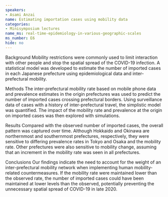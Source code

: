 ```yaml
---
speakers:
- Asami Anzai
name: Estimating importation cases using mobility data
categories:
- Minisymposium lectures
name_ms: real-time-epidemiology-in-various-geographic-scales
ms_number: E6
hide: no
---
```

Background
 Mobility restrictions were commonly used to limit interaction with other people and stop the spatial spread of the COVID-19 infection. A statistical model was developed to estimate the number of imported cases in each Japanese prefecture using epidemiological data and inter-prefectural mobility.

Methods
 The inter-prefectural mobility rate based on mobile phone data and prevalence estimates in the origin prefectures was used to predict the number of imported cases crossing prefectural borders. Using surveillance data of cases with a history of inter-prefectural travel, the simplistic model was quantified. The impact of the mobility rate and prevalence at the origin on imported cases was then explored with simulations. 
 
Results
 Compared with the observed number of imported cases, the overall pattern was captured over time. Although Hokkaido and Okinawa are northernmost and southernmost prefectures, respectively, they were sensitive to differing prevalence rates in Tokyo and Osaka and the mobility rate. Other prefectures were also sensitive to mobility change, assuming that an increment in the mobility rate was seen in all prefectures.
 
Conclusions
 Our findings indicate the need to account for the weight of an inter-prefectural mobility network when implementing human mobility-related countermeasures. If the mobility rate were maintained lower than the observed rate, the number of imported cases could have been maintained at lower levels than the observed, potentially preventing the unnecessary spatial spread of COVID-19 in late 2020.


